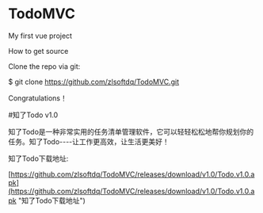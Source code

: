 # TodoMVC

My first vue project

How to get source

Clone the repo via git:

$ git clone https://github.com/zlsoftdq/TodoMVC.git

Congratulations！

#知了Todo v1.0

知了Todo是一种非常实用的任务清单管理软件，它可以轻轻松松地帮你规划你的任务。知了Todo----让工作更高效，让生活更美好！

知了Todo下载地址:

[https://github.com/zlsoftdq/TodoMVC/releases/download/v1.0/Todo.v1.0.apk](https://github.com/zlsoftdq/TodoMVC/releases/download/v1.0/Todo.v1.0.apk "知了Todo下载地址")

